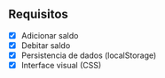 ## Requisitos

- [X] Adicionar saldo
- [X] Debitar saldo
- [X] Persistencia de dados (localStorage)
- [X] Interface visual (CSS) 